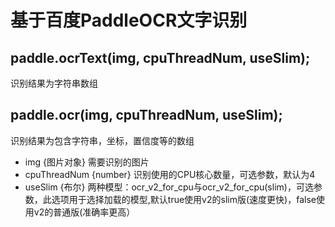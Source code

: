 
# 基于百度PaddleOCR文字识别

## paddle.ocrText(img, cpuThreadNum, useSlim);

识别结果为字符串数组

## paddle.ocr(img, cpuThreadNum, useSlim);

识别结果为包含字符串，坐标，置信度等的数组

* img {图片对象} 需要识别的图片
* cpuThreadNum {number} 识别使用的CPU核心数量，可选参数，默认为4
* useSlim {布尔} 两种模型：ocr_v2_for_cpu与ocr_v2_for_cpu(slim)，可选参数，此选项用于选择加载的模型,默认true使用v2的slim版(速度更快)，false使用v2的普通版(准确率更高）
